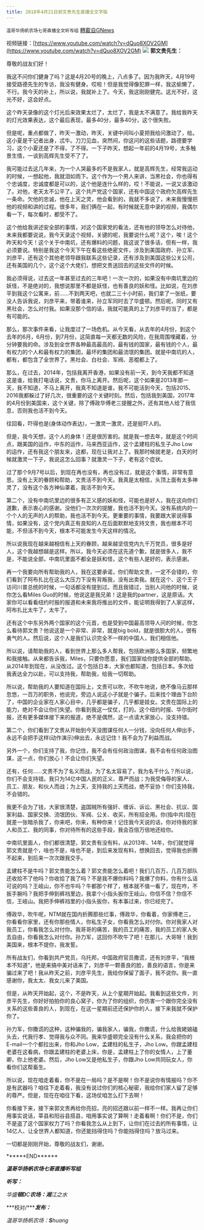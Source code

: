 ```yaml
---
title: 2018年4月21日郭文贵先生直播全文字版
---
```

`温哥华扬帆农场七哥直播全文听写组` [轉載自GNews](https://gnews.org/zh-hans/1548545/)

视频链接：[https://www.youtube.com/watch?v=dQuo8XOV2GM](https://www.youtube.com/watch?v=dQuo8XOV2GM)
![](https://assets.gnews.org/wp-content/uploads/2021/09/20180421.png)
**郭文贵先生：**

尊敬的战友们好！

我这不问你们健身了吗？这是4月20号的晚上，八点多了。因为我昨天，4月19号接受路德先生的专访，我没有健身。哎啦！但是我觉得像犯罪一样，我这偷懒了，不行。我今天的补上，所以说，我就补上了。今天，我这刚刚健完。这光不好，这光不好，这会好点。

这个昨天录像的这个灯光后来效果太烂了，太烂了，我是太不满意了。我给我昨天的灯光效果表达，这个最后表现，最多40分，最多40分，这个很失败。

但是呢，重点都做了，昨天一激动，昨天，关键中间叫小夏把我给问激动了，给。这小夏是干记者出身，忒牛。刀刀见血，突然间，你这问的这些话题，路德要学习，这个小夏还是了不得，了不得。一下子昨天，想起一年前的4月19号，太多触景生情，一谈到高辉先生受不了了。

我可能过去这几年来，为一个人哭最多的不是我家人，就是高辉先生，经常我运动的时候，一想起他，我就泪如雨下。这个作为一个男人来讲，当黑社会，你也得有个忠诚度，忠诚度都是可以的，这个他是连什么样的，哎！不能说，一说又该激动了。对他，老天太不公平了。这个共产党这个国家，还有中国这个政府欠高辉先生一条命。欠他的忠诚，他在上天之灵，他会看到的，我就不多说了，未来我慢慢把他的视频和讲的过程。很多年，我们俩在一起，有时候就无意中录的视频，我偶尔看一下，每次看时，都受不了。

这个他给我讲述安全部的事情，对这个国家党的看法，还有他的领导怎么对待他，未来我都要说说，我今天录这个视频，关键的呢，我要说什么呢？这个，唉！这个昨天和今天！这个关于中南坑，还有爆料的问题，我这说了很多话，但有一样，我必须要说。特别是我这个今天下午在看这些绝密文件，涉及到美国政府、孙立军、刘彦平，还有这个其他老领导跟我联系这些记录，还有涉及到美国这些公关公司，还有美国的几个，这个这个大佬们，想把文贵送回去的这些文件的时候。

我必须得说，过去这一年甚至过去的三年吧！一次一次的，如果没有中南坑里边的妖怪，不是绝对的，我想说那里不都是妖怪，也有善良的妖和怪。比如说，在刘彦平到我这个公寓来，前……不到两天吧，也就二三十小时前，我们拿了一张纸，要没人告诉我说，刘彦平来，带着谁来，孙立军同时去了华盛顿。然后呢，同时又有黑社会，怎么对付我。如果没那个信的话，我就可能真的上了刘彦平的当了，都是有可能的。

那么，那次事件来看，让我度过了一场危机。从今天看，从去年的4月份，到这个去年的6月，6月份，到7月份，这简直每一天都无数的风险，在我周围埋藏着，分分钟要我的命。涉及到全世界各种最高最高的，最有钱的国家，最有钱的个人，最有权力的个人和最有权力的集团，最坏的集团和最流氓的集团。就是中南坑的人，都有，都包含了全世界了。黑社会、白社会、军阀、恶棍都上了。

那么，在过去，2014年，包括我离开香港，如果没有前一天，到今天我都不知道这是谁，给我打电话说，文贵，你马上离开。然后呢，这个如果是2013年那一天，我不知道，不马上离开，我真不知道是谁，我不可能活到今天，包括2015、2016我都躲过了好几次，很重要的这个关键时刻。然后，包括我到美国，2017年的4月份到美国来，这个关键，除了傅政华傅老三提醒之外，还有其他人给了我信息，否则我也活不到今天。

往回看，吓得也是(身体动作表达)，一激灵一激灵，还是挺吓人的。

但是，我今天想，这个人的身体！还是很厉害的。就是我一想去年，就是这个时间点，跟美国的运作，中东的运作，马来西亚运作，这个孟建柱的私生子Jho Low的运作，还有我这个朋友来，这都，现在让我对上了。我那时候就老是，白天的时候就激灵一下子，我说这怎么回事？就激灵一下子，老有这个症状。

过了那个9月7号以后，到现在再也没有，再也没有过，就是这个事情，非常有意思。没有上天的眷顾和帮助，文贵活不到今天。我真是太相信，头顶上面有太多神灵了，没有这个各方神仙罩着，我活不到今天。

第二个，没有中南坑里边的很多有正义感的妖和怪，可能也是好人，我在这向你们道歉，表示衷心的感谢。没他们一次次的提醒，我也活不到今天。没有系统内的一个个人的无声的人的帮助，我也活不到今天。更重要的事情，我要跟大家说得事情，如果没有，这个党内真正有良知的人在后面默默地支持文贵，我也根本不可能，不但活不到今天，根本不可能发生今天这样的情况。

所以说我现在越来越相信有上天的眷顾，越来越坚信党内九千万党员，很多是好人，这个我越想越是这样。所以，我今天必须在这先道个歉，就是很多人，我不是，不能说全部，中南坑里面不都全是妖和怪，这个有些人是好的，表示感谢。

再一个我要向所有帮助我的人，我在这要承诺，你们帮助文贵，一定不会错的，你们看到了阿布扎比在这么大压力下没有背叛我，没有出卖我。就在这个、这个王子访问川普总统的时候，一句话都没有提到过。而且我错过，当别人问他的时候，说你怎么看Miles Guo的时候，他说这是我兄弟！这是我的partner，这是原话。大家你可以看看纽约时报的报道和未来我将推出的文件，能证明我得到了人家这样，阿布扎比太牛了，太牛了。

还有这个中东另外两个国家的这个元首，也是受到中国最高领导人问的时候，你怎么看待郭文贵？他说这是一个非常、非常，就是big bold，就是很胆大的人，很有勇气的人。然后说，这个人是我们认识完全不一样的中国人，我们相信他。

所以说，请帮助我的人，看到世界上那么多人帮我，包括欧洲那么多国家，频繁地和我接触。从来都告诉我，Miles，只要你愿意，我们国家给你提供全部的帮助。从2014年到现在，从没改过。这个包括日本，大家也都知道，包括日本。多次给我表达全力以赴，可以支持我，帮助我，给我一切帮助。

所以说，帮助我的人要知道在国际上，文贵可以吹，不吹牛地说，绝不像马云那样忽悠，一百万的职务，他说完，旁边人说这小子就是个骗子。后来找个理由下台阶了，中国的企业家在人家心目中，几乎都是骗子，几乎都是妓女。文贵在国际上的能力，绝对不会让你们失望。你看到我这一仗仗，打的。这个纽约时报、华尔街时报，还有更多媒体接下来的报道，绝不是偶然，这一点请大家放心，没支持错。

第二个，你们看到了文贵从开始到今天没图谋任何人一分钱，没向任何人伸出手，永远不会把手这样(动作演示)伸出去，永远记住！我不会为了利益而战。

另外一个，你们支持了我，你记住，我不会有任何政治图谋，我不会有任何政治图谋，这一点，你们放心！不会让你们失望。

还有，任何……文贵不为了名义而战，为了名太容易了，我为名干什么？所以说，你们不会支持错。我只为14亿中国人民的正义、尊严而战；为我受侮辱的家人、员工、朋友、和伙人而战；为上天，支持我的上天而战，绝不妥协！你们支持我，不会错的。

我更不会为了钱，大家很清楚，盗国贼所有强奸、缠诉、诉讼、黑社会、抗议、国家利益、国家交换、流氓团伙、军阀、公关、收买，所有招全用。你(指中共)现在就差一张暗杀我了，你来吧，你来，有种你来！记住我今天说的话，你对待我的家人和员工、我的同事，你对待所有的这些手段，我会百倍万倍地还给你。

中南坑里面人，你们都很清楚，郭文贵有没有料，从2013年、14年，你们就觉得郭文贵就是个，啥也不是，啥也不是，到后来发现有料，想换回去，觉得我也折腾不起来，到后来一次次跟我交手。

孟建柱不是牛吗？郭文贵能怎么着？郭文贵能怎么着吧！我们几百万，几百万部队还收拾不了他吗？你收拾了我了吗？不是我不爆你料吗？我爆了你料，你有什么话可说的吗？王岐山，你不也牛吗？牛都那个样了，根本就不值一看了，现在咋，不扳手腕吗？我把手伸到裤裆里边，我拿个小指头扳你王岐山，你信不信？你信不信，王岐山。我把手伸裤裆里的小指头扳你，有本事过来，你已经完了。

傅政华，吹牛呢，NTM就在国内折腾那些烂事，傅政华，你看着，你家傅老三，你看看你家里，还有你那些情人，你私生子女，你看我怎么对付你。你对我家人对我员工，你看我怎么对付你。我哥哥的痛苦，我的员工的痛苦，我的员工的家人失去自由，你看我怎么对付你。孙力军，这回你不吹牛了吧！在那儿，大哥呀！我到美国来，根本不提你，我发誓。

所有战友们，你看到共产党员，乌托邦，中国政府官员撒谎，还有刘彦平，“我根本不知道”，他是来搞中美对话来了，刘彦平一颗善良的脸，善良的语言，你是来骗过来了吧！我从昨天之前，刘彦平先生，我给你保留了面子，我不说你。我一直感谢你，我太太、我女儿来了美国。

但是，从昨天开始起，这个，不是昨天，从上个星期开始起。我看到这些文件，刘彦平先生，你好好拍拍你的良心窝子，你为了你的组织，你伤害一个跟你完全没有关系的这些善良的人，到现在，在这一星期前还还保护你的人，接下来我就不保护你了。

孙力军，你撒谎的这种，这种骗我的，骗我家人，骗我，你撒谎，什么给我姥娘磕头去，代我行孝、觉得我与众不同。我来华盛顿完全没有什么关系，我会把你的E-mail一个个都拉出来，你和Jho Low，孟建柱的私生子，Jho Low。你跟孟建柱老婆在这看病，你跟孟建柱的老婆上床，你是，孟建柱上了你的女情人，上了董卿，你上他老婆。然后，Jho Low又是他私生子，你跟Jho Low共同玩女人，你看你们这帮畜生。

所以说，现在咱走着看，你不是在一局吗？是不是啊！你不是说你有情报吗？你不是有武器吗？咱往下走着看，我没有说过你们的核心秘密，我给你们家人留了足够的尊严。但是，现在在咱往下看，这场仗咱怎么打下去啊！

你看接下来，接下来郭文贵再给你亮招，亮的招还跟以前一样不一样。我再让你们用事实说话，莘县和阳谷县搭县，咱用事实说了算啊！走着看啊！你们不是，你们不是盗了这个国家权力了吗？你看我怎么从上到下，让你们在过去的所有事情，让14亿人、让全世界人都知道，你还能挡得住吗？你能挡得住吗？放马过来。

一切都是刚刚开始，尊敬的战友们，谢谢。

\*\*\*\*\*\*END\*\*\*\*\*\*

***温哥华扬帆农场七哥直播听写组***

***听写：***

*华盛**顿D**C**农场：湘**江之水*

***校对/******发布：***

*温哥华扬帆农场：**S**huang*
